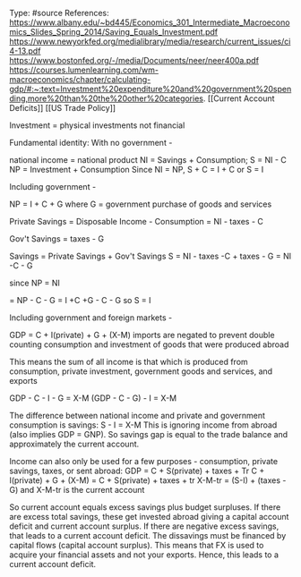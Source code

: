 Type: #source 
References: https://www.albany.edu/~bd445/Economics_301_Intermediate_Macroeconomics_Slides_Spring_2014/Saving_Equals_Investment.pdf
https://www.newyorkfed.org/medialibrary/media/research/current_issues/ci4-13.pdf
https://www.bostonfed.org/-/media/Documents/neer/neer400a.pdf
https://courses.lumenlearning.com/wm-macroeconomics/chapter/calculating-gdp/#:~:text=Investment%20expenditure%20and%20government%20spending,more%20than%20the%20other%20categories.
[[Current Account Deficits]]
[[US Trade Policy]]

Investment = physical investments not financial

Fundamental identity:
With no government - 

national income = national product
NI = Savings  + Consumption; S = NI - C
NP = Investment + Consumption
Since NI = NP,
S + C = I + C or
S = I

Including government - 

NP = I + C + G
where G = government purchase of goods and services

Private Savings = Disposable Income - Consumption
= NI - taxes - C

Gov't Savings = taxes - G

Savings = Private Savings + Gov't Savings
S = NI - taxes -C + taxes - G
= NI -C - G

since NP = NI

= NP - C - G
= I +C +G - C - G
so S = I

Including government and foreign markets -

GDP = C + I(private) + G + (X-M)
imports are negated to prevent double counting consumption and investment of goods that were produced abroad

This means the sum of all income is that which is produced from consumption, private investment, government goods and services, and exports

GDP - C - I - G = X-M
(GDP - C - G) - I = X-M

The difference between national income and private and government consumption is savings:
S - I = X-M 
This is ignoring income from abroad (also implies GDP = GNP).
So savings gap is equal to the trade balance and approximately the current account. 

Income can also only be used for a few purposes - consumption, private savings, taxes, or sent abroad:
GDP = C + S(private) + taxes + Tr
C + I(private) + G + (X-M) = C + S(private) + taxes + tr
X-M-tr = (S-I) + (taxes - G)
and  X-M-tr is the current account

So current account equals excess savings plus budget surpluses. If there are excess total savings, these get invested abroad giving a capital account deficit and current account surplus. 
If there are negative excess savings, that leads to a current account deficit. The dissavings must be financed by capital flows (capital account surplus). This means that FX is used to acquire your financial assets and not your exports. Hence, this leads to a current account deficit. 